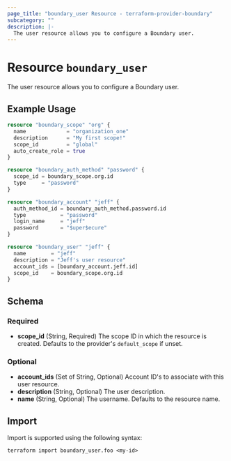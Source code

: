 ```yaml
---
page_title: "boundary_user Resource - terraform-provider-boundary"
subcategory: ""
description: |-
  The user resource allows you to configure a Boundary user.
---
```


# Resource `boundary_user`

The user resource allows you to configure a Boundary user.

## Example Usage

```terraform
resource "boundary_scope" "org" {
  name             = "organization_one"
  description      = "My first scope!"
  scope_id         = "global"
  auto_create_role = true
}

resource "boundary_auth_method" "password" {
  scope_id = boundary_scope.org.id
  type     = "password"
}

resource "boundary_account" "jeff" {
  auth_method_id = boundary_auth_method.password.id
  type           = "password"
  login_name     = "jeff"
  password       = "$uper$ecure"
}

resource "boundary_user" "jeff" {
  name        = "jeff"
  description = "Jeff's user resource"
  account_ids = [boundary_account.jeff.id]
  scope_id    = boundary_scope.org.id
}
```

## Schema

### Required

- **scope_id** (String, Required) The scope ID in which the resource is created. Defaults to the provider's `default_scope` if unset.

### Optional

- **account_ids** (Set of String, Optional) Account ID's to associate with this user resource.
- **description** (String, Optional) The user description.
- **name** (String, Optional) The username. Defaults to the resource name.

## Import

Import is supported using the following syntax:

```shell
terraform import boundary_user.foo <my-id>
```
